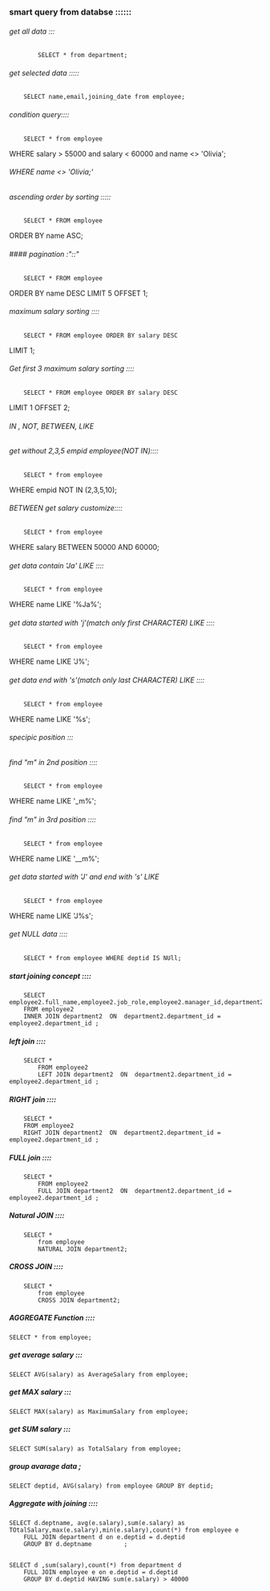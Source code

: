 

###  smart query from databse ::::::


######  get all data :::
            SELECT * from department;

######  get selected data :::::
        SELECT name,email,joining_date from employee;

######  condition query::::
        SELECT * from employee
WHERE salary > 55000 and salary < 60000 and name <> 'Olivia';
######  WHERE name <> 'Olivia;'


######  ascending order by sorting :::::
        SELECT * FROM employee
ORDER BY name
ASC;


######   #### pagination :"::"
        SELECT * FROM employee
ORDER BY name
DESC LIMIT 5 OFFSET 1; 

######  maximum salary sorting ::::

        SELECT * FROM employee ORDER BY salary DESC 
LIMIT 1;


######  Get first 3 maximum salary sorting ::::

        SELECT * FROM employee ORDER BY salary DESC 
LIMIT 1 OFFSET 2;

######  IN , NOT, BETWEEN, LIKE

######  get without 2,3,5 empid employee(NOT IN)::::

        SELECT * from employee 
WHERE empid  NOT IN (2,3,5,10);

######  BETWEEN get salary customize::::

        SELECT * from employee
WHERE salary BETWEEN 50000 AND 60000;

######  get data contain 'Ja' LIKE ::::
        SELECT * from employee
WHERE name  LIKE '%Ja%';


######  get data started with 'j'(match only first CHARACTER)  LIKE ::::
        SELECT * from employee
WHERE name  LIKE 'J%';

######  get data end with 's'(match only last CHARACTER)  LIKE ::::
        SELECT * from employee
WHERE name  LIKE '%s';



######  specipic position :::


######  find "m" in 2nd position  ::::
        SELECT * from employee
WHERE name  LIKE '_m%';


######  find "m" in 3rd position  ::::
        SELECT * from employee
WHERE name  LIKE '__m%';


######  get data started with 'J' and end with 's' LIKE

        SELECT * from employee
WHERE name  LIKE 'J%s';

######  get NULL data ::::

        SELECT * from employee WHERE deptid IS NUll;




##### start joining concept ::::

        SELECT employee2.full_name,employee2.job_role,employee2.manager_id,department2.department_name
        FROM employee2
        INNER JOIN department2  ON  department2.department_id = employee2.department_id ;


##### left join ::::

        SELECT *
            FROM employee2
            LEFT JOIN department2  ON  department2.department_id = employee2.department_id ;


##### RIGHT join ::::

        SELECT *
        FROM employee2
        RIGHT JOIN department2  ON  department2.department_id = employee2.department_id ;



##### FULL join ::::

        SELECT *
            FROM employee2
            FULL JOIN department2  ON  department2.department_id = employee2.department_id ;


##### Natural JOIN ::::

        SELECT *
            from employee
            NATURAL JOIN department2;


##### CROSS JOIN ::::

        SELECT *
            from employee
            CROSS JOIN department2;

##### AGGREGATE Function ::::

    SELECT * from employee;

##### get average salary :::

    SELECT AVG(salary) as AverageSalary from employee;

##### get MAX salary :::

    SELECT MAX(salary) as MaximumSalary from employee;

##### get SUM salary :::

    SELECT SUM(salary) as TotalSalary from employee;

##### group avarage data ;

    SELECT deptid, AVG(salary) from employee GROUP BY deptid;

##### Aggregate with joining ::::

    SELECT d.deptname, avg(e.salary),sum(e.salary) as TOtalSalary,max(e.salary),min(e.salary),count(*) from employee e
        FULL JOIN department d on e.deptid = d.deptid
        GROUP BY d.deptname         ;


    SELECT d ,sum(salary),count(*) from department d
        FULL JOIN employee e on e.deptid = d.deptid
        GROUP BY d.deptid HAVING sum(e.salary) > 40000

